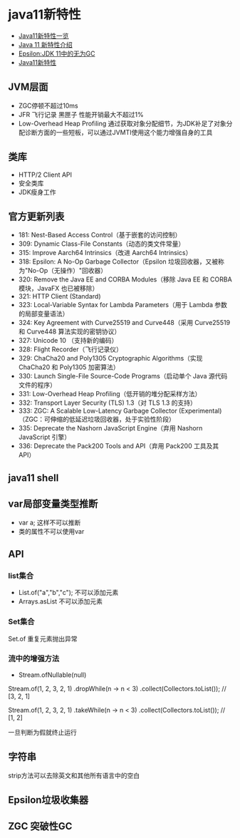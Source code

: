 # java11新特性

* [Java11新特性一览](https://blog.csdn.net/zyj1051574045/article/details/123618412)
* [Java 11 新特性介绍](https://blog.csdn.net/weixin_30478757/article/details/97338306)
* [Epsilon:JDK 11中的无为GC](https://juejin.cn/post/6844904017248681991)
* [Java11新特性](https://www.jianshu.com/p/a76d735f29fe)

## JVM层面

* ZGC停顿不超过10ms
* JFR 飞行记录 黑匣子 性能开销最大不超过1%
* Low-Overhead Heap Profiling 通过获取对象分配细节，为JDK补足了对象分配诊断方面的一些短板，可以通过JVMTI使用这个能力增强自身的工具

## 类库

* HTTP/2 Client API
* 安全类库
* JDK瘦身工作

## 官方更新列表

* 181: Nest-Based Access Control（基于嵌套的访问控制）
* 309: Dynamic Class-File Constants（动态的类文件常量）
* 315: Improve Aarch64 Intrinsics（改进 Aarch64 Intrinsics）
* 318: Epsilon: A No-Op Garbage Collector（Epsilon 垃圾回收器，又被称为"No-Op（无操作）"回收器）
* 320: Remove the Java EE and CORBA Modules（移除 Java EE 和 CORBA 模块，JavaFX 也已被移除）
* 321: HTTP Client (Standard)
* 323: Local-Variable Syntax for Lambda Parameters（用于 Lambda 参数的局部变量语法）
* 324: Key Agreement with Curve25519 and Curve448（采用 Curve25519 和 Curve448 算法实现的密钥协议）
* 327: Unicode 10 （支持新的编码）
* 328: Flight Recorder（飞行记录仪）
* 329: ChaCha20 and Poly1305 Cryptographic Algorithms（实现 ChaCha20 和 Poly1305 加密算法）
* 330: Launch Single-File Source-Code Programs（启动单个 Java 源代码文件的程序）
* 331: Low-Overhead Heap Profiling（低开销的堆分配采样方法）
* 332: Transport Layer Security (TLS) 1.3（对 TLS 1.3 的支持）
* 333: ZGC: A Scalable Low-Latency Garbage Collector (Experimental)（ZGC：可伸缩的低延迟垃圾回收器，处于实验性阶段）
* 335: Deprecate the Nashorn JavaScript Engine（弃用 Nashorn JavaScript 引擎）
* 336: Deprecate the Pack200 Tools and API（弃用 Pack200 工具及其 API）

## java11 shell

## var局部变量类型推断

* var a; 这样不可以推断
* 类的属性不可以使用var

## API

### list集合

* List.of("a","b","c"); 不可以添加元素
* Arrays.asList 不可以添加元素

### Set集合

Set.of 重复元素抛出异常

### 流中的增强方法

* Stream.ofNullable(null) 

Stream.of(1, 2, 3, 2, 1)
.dropWhile(n -> n < 3)
.collect(Collectors.toList());  // [3, 2, 1]

Stream.of(1, 2, 3, 2, 1)
.takeWhile(n -> n < 3)
.collect(Collectors.toList());  // [1, 2]

一旦判断为假就终止运行

## 字符串

strip方法可以去除英文和其他所有语言中的空白

## Epsilon垃圾收集器

## ZGC 突破性GC